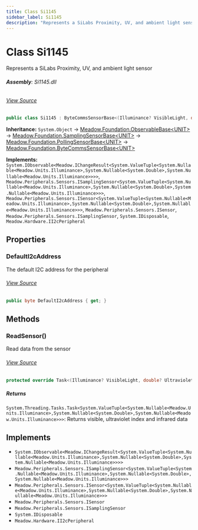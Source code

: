 ```yaml
---
title: Class Si1145
sidebar_label: Si1145
description: "Represents a SiLabs Proximity, UV, and ambient light sensor"
---
```

# Class Si1145
Represents a SiLabs Proximity, UV, and ambient light sensor

###### **Assembly**: Si1145.dll
###### [View Source](https://github.com/WildernessLabs/Meadow.Foundation.git/blob/develop/Source/Meadow.Foundation.Peripherals/Sensors.Light.Si1145/Driver/Si1145.Registers.cs#L3)
```csharp title="Declaration"
public class Si1145 : ByteCommsSensorBase<(Illuminance? VisibleLight, double? UltravioletIndex, Illuminance? Infrared)>, IObservable<IChangeResult<(Illuminance? VisibleLight, double? UltravioletIndex, Illuminance? Infrared)>>, ISamplingSensor<(Illuminance? VisibleLight, double? UltravioletIndex, Illuminance? Infrared)>, ISensor<(Illuminance? VisibleLight, double? UltravioletIndex, Illuminance? Infrared)>, ISensor, ISamplingSensor, IDisposable, II2cPeripheral
```
**Inheritance:** `System.Object` -> [Meadow.Foundation.ObservableBase&lt;UNIT&gt;](../Meadow.Foundation/ObservableBase`UNIT`) -> [Meadow.Foundation.SamplingSensorBase&lt;UNIT&gt;](../Meadow.Foundation/SamplingSensorBase`UNIT`) -> [Meadow.Foundation.PollingSensorBase&lt;UNIT&gt;](../Meadow.Foundation/PollingSensorBase`UNIT`) -> [Meadow.Foundation.ByteCommsSensorBase&lt;UNIT&gt;](../Meadow.Foundation/ByteCommsSensorBase`UNIT`)

**Implements:**  
`System.IObservable<Meadow.IChangeResult<System.ValueTuple<System.Nullable<Meadow.Units.Illuminance>,System.Nullable<System.Double>,System.Nullable<Meadow.Units.Illuminance>>>>`, `Meadow.Peripherals.Sensors.ISamplingSensor<System.ValueTuple<System.Nullable<Meadow.Units.Illuminance>,System.Nullable<System.Double>,System.Nullable<Meadow.Units.Illuminance>>>`, `Meadow.Peripherals.Sensors.ISensor<System.ValueTuple<System.Nullable<Meadow.Units.Illuminance>,System.Nullable<System.Double>,System.Nullable<Meadow.Units.Illuminance>>>`, `Meadow.Peripherals.Sensors.ISensor`, `Meadow.Peripherals.Sensors.ISamplingSensor`, `System.IDisposable`, `Meadow.Hardware.II2cPeripheral`

## Properties
### DefaultI2cAddress
The default I2C address for the peripheral
###### [View Source](https://github.com/WildernessLabs/Meadow.Foundation.git/blob/develop/Source/Meadow.Foundation.Peripherals/Sensors.Light.Si1145/Driver/Si1145.cs#L19)
```csharp title="Declaration"
public byte DefaultI2cAddress { get; }
```
## Methods
### ReadSensor()
Read data from the sensor
###### [View Source](https://github.com/WildernessLabs/Meadow.Foundation.git/blob/develop/Source/Meadow.Foundation.Peripherals/Sensors.Light.Si1145/Driver/Si1145.cs#L38)
```csharp title="Declaration"
protected override Task<(Illuminance? VisibleLight, double? UltravioletIndex, Illuminance? Infrared)> ReadSensor()
```

##### Returns

`System.Threading.Tasks.Task<System.ValueTuple<System.Nullable<Meadow.Units.Illuminance>,System.Nullable<System.Double>,System.Nullable<Meadow.Units.Illuminance>>>`: Returns visible, ultraviolet index and infrared data
## Implements

* `System.IObservable<Meadow.IChangeResult<System.ValueTuple<System.Nullable<Meadow.Units.Illuminance>,System.Nullable<System.Double>,System.Nullable<Meadow.Units.Illuminance>>>>`
* `Meadow.Peripherals.Sensors.ISamplingSensor<System.ValueTuple<System.Nullable<Meadow.Units.Illuminance>,System.Nullable<System.Double>,System.Nullable<Meadow.Units.Illuminance>>>`
* `Meadow.Peripherals.Sensors.ISensor<System.ValueTuple<System.Nullable<Meadow.Units.Illuminance>,System.Nullable<System.Double>,System.Nullable<Meadow.Units.Illuminance>>>`
* `Meadow.Peripherals.Sensors.ISensor`
* `Meadow.Peripherals.Sensors.ISamplingSensor`
* `System.IDisposable`
* `Meadow.Hardware.II2cPeripheral`
